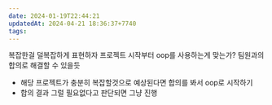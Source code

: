 ```yaml
---
date: 2024-01-19T22:44:21
updatedAt: 2024-04-21 18:36:37+7740
tags: 
---
```


복잡한걸 덜복잡하게 표현하자
프로젝트 시작부터 oop를 사용하는게 맞는가?
팀원과의 합의로 해결할 수 있을듯
- 해당 프로젝트가 충분히 복잡할것으로 예상된다면 합의를 봐서 oop로 시작하기
- 합의 결과 그럴 필요없다고 판단되면 그냥 진행